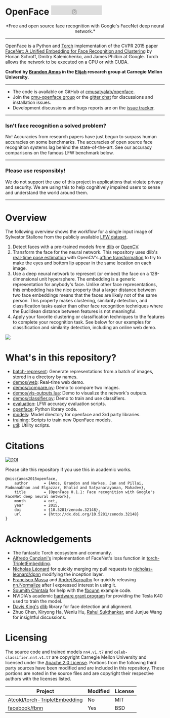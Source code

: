 # OpenFace <iframe src="https://ghbtns.com/github-btn.html?user=cmusatyalab&repo=openface&type=star&count=true&size=large" frameborder="0" scrolling="0" width="160px" height="30px"></iframe>

<center>
*Free and open source face recognition with
Google's FaceNet deep neural network.*
</center>

---

OpenFace is a Python and [Torch](http://torch.ch) implementation of the CVPR
2015 paper
[FaceNet: A Unified Embedding for Face Recognition and Clustering](http://www.cv-foundation.org/openaccess/content_cvpr_2015/app/1A_089.pdf)
by Florian Schroff, Dmitry Kalenichenko, and James Philbin at Google.
Torch allows the network to be executed on a CPU or with CUDA.

**Crafted by [Brandon Amos](http://bamos.github.io) in the
[Elijah](http://elijah.cs.cmu.edu) research group at
Carnegie Mellon University.**

---

+ The code is available on GitHub at
  [cmusatyalab/openface](https://github.com/cmusatyalab/openface).
+ Join the
  [cmu-openface group](https://groups.google.com/forum/#!forum/cmu-openface)
  or the
  [gitter chat](https://gitter.im/cmusatyalab/openface)
  for discussions and installation issues.
+ Development discussions and bugs reports are on the
  [issue tracker](https://github.com/cmusatyalab/openface/issues).

---


### Isn't face recognition a solved problem?
No! Accuracies from research papers have just begun to surpass
human accuracies on some benchmarks.
The accuracies of open source face recognition systems lag
behind the state-of-the-art.
See our accuracy comparisons on the famous LFW benchmark below.

---

### Please use responsibly!

We do not support the use of this project in applications
that violate privacy and security.
We are using this to help cognitively impaired users to
sense and understand the world around them.

---

# Overview

The following overview shows the workflow for a single input
image of Sylvestor Stallone from the publicly available
[LFW dataset](http://vis-www.cs.umass.edu/lfw/person/Sylvester_Stallone.html).

1. Detect faces with a pre-trained models from
  [dlib](http://blog.dlib.net/2014/02/dlib-186-released-make-your-own-object.html)
  or
  [OpenCV](http://docs.opencv.org/master/d7/d8b/tutorial_py_face_detection.html).
2. Transform the face for the neural network.
   This repository uses dlib's
   [real-time pose estimation](http://blog.dlib.net/2014/08/real-time-face-pose-estimation.html)
   with OpenCV's
   [affine transformation](http://docs.opencv.org/doc/tutorials/imgproc/imgtrans/warp_affine/warp_affine.html)
   to try to make the eyes and bottom lip appear in
   the same location on each image.
3. Use a deep neural network to represent (or embed) the face on
   a 128-dimensional unit hypersphere.
   The embedding is a generic representation for anybody's face.
   Unlike other face representations, this embedding has the nice property
   that a larger distance between two face embeddings means
   that the faces are likely not of the same person.
   This property makes clustering, similarity detection,
   and classification tasks easier than other face recognition
   techniques where the Euclidean distance between
   features is not meaningful.
4. Apply your favorite clustering or classification techniques
   to the features to complete your recognition task.
   See below for our examples for classification and
   similarity detection, including an online web demo.

![](https://raw.githubusercontent.com/cmusatyalab/openface/master/images/summary.jpg)

# What's in this repository?
+ [batch-represent](https://github.com/cmusatyalab/openface/tree/master/batch-represent): Generate representations from
  a batch of images, stored in a directory by names.
+ [demos/web](https://github.com/cmusatyalab/openface/tree/master/demos/web): Real-time web demo.
+ [demos/compare.py](https://github.com/cmusatyalab/openface/tree/master/demos/compare.py): Demo to compare two images.
+ [demos/vis-outputs.lua](https://github.com/cmusatyalab/openface/tree/master/demos/vis-outputs.lua): Demo to
  visualize the network's outputs.
+ [demos/classifier.py](https://github.com/cmusatyalab/openface/tree/master/demos/classifier.py): Demo to train and use classifiers.
+ [evaluation](https://github.com/cmusatyalab/openface/blob/master/evaluation): LFW accuracy evaluation scripts.
+ [openface](https://github.com/cmusatyalab/openface/tree/master/openface): Python library code.
+ [models](https://github.com/cmusatyalab/openface/tree/master/models): Model directory for openface and 3rd party libraries.
+ [training](https://github.com/cmusatyalab/openface/tree/master/training): Scripts to train new OpenFace models.
+ [util](https://github.com/cmusatyalab/openface/tree/master/util): Utility scripts.

# Citations

[![DOI](https://zenodo.org/badge/doi/10.5281/zenodo.32041.svg)](http://dx.doi.org/10.5281/zenodo.32041)

Please cite this repository if you use this in academic works.


```
@misc{amos2015openface,
    author       = {Amos, Brandon and Harkes, Jan and Pillai, Padmanabhan and Elgazzar, Khalid and Satyanarayanan, Mahadev},
    title        = {OpenFace 0.1.1: Face recognition with Google's FaceNet deep neural network},
    month        = oct,
    year         = 2015,
    doi          = {10.5281/zenodo.32148},
    url          = {http://dx.doi.org/10.5281/zenodo.32148}
}
```

# Acknowledgements
+ The fantastic Torch ecosystem and community.
+ [Alfredo Canziani's](https://github.com/Atcold)
  implementation of FaceNet's loss function in
  [torch-TripletEmbedding](https://github.com/Atcold/torch-TripletEmbedding).
+ [Nicholas Léonard](https://github.com/nicholas-leonard)
  for quickly merging my pull requests to
  [nicholas-leonard/dpnn](https://github.com/nicholas-leonard/dpnn)
  modifying the inception layer.
+ [Francisco Massa](https://github.com/fmassa)
  and
  [Andrej Karpathy](http://cs.stanford.edu/people/karpathy/)
  for
  quickly releasing [nn.Normalize](https://github.com/torch/nn/pull/341)
  after I expressed interest in using it.
+ [Soumith Chintala](https://github.com/soumith) for
  help with the [fbcunn](https://github.com/facebook/fbcunn)
  example code.
+ NVIDIA's academic
  [hardware grant program](https://developer.nvidia.com/academic_hw_seeding)
  for providing the Tesla K40 used to train the model.
+ [Davis King's](https://github.com/davisking) [dlib](https://github.com/davisking/dlib)
  library for face detection and alignment.
+ Zhuo Chen, Kiryong Ha, Wenlu Hu,
  [Rahul Sukthankar](http://www.cs.cmu.edu/~rahuls/), and
  Junjue Wang for insightful discussions.

# Licensing
The source code and trained models `nn4.v1.t7` and
`celeb-classifier.nn4.v1.t7` are copyright
Carnegie Mellon University and licensed under the
[Apache 2.0 License](https://github.com/cmusatyalab/openface/tree/master/LICENSE).
Portions from the following third party sources have
been modified and are included in this repository.
These portions are noted in the source files and are
copyright their respective authors with
the licenses listed.

Project | Modified | License
---|---|---|
[Atcold/torch-TripletEmbedding](https://github.com/Atcold/torch-TripletEmbedding) | No | MIT
[facebook/fbnn](https://github.com/facebook/fbnn) | Yes | BSD
